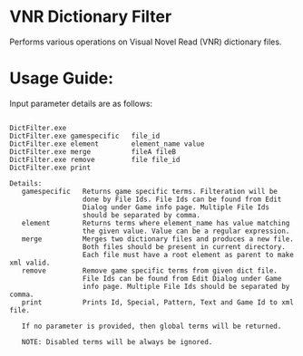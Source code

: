 # VNR Dictionary Filter
Performs various operations on Visual Novel Read (VNR) dictionary files.

# Usage Guide:
Input parameter details are as follows:
<pre><code>
DictFilter.exe
DictFilter.exe gamespecific   file_id
DictFilter.exe element        element_name value
DictFilter.exe merge          fileA fileB
DictFilter.exe remove         file file_id
DictFilter.exe print

Details:
   gamespecific   Returns game specific terms. Filteration will be
                  done by File Ids. File Ids can be found from Edit 
                  Dialog under Game info page. Multiple File Ids 
                  should be separated by comma.
   element        Returns terms where element_name has value matching
                  the given value. Value can be a regular expression.
   merge          Merges two dictionary files and produces a new file.
                  Both files should be present in current directory.
                  Each file must have a root element as parent to make xml valid.
   remove         Remove game specific terms from given dict file.
                  File Ids can be found from Edit Dialog under Game
                  info page. Multiple File Ids should be separated by comma.
   print          Prints Id, Special, Pattern, Text and Game Id to xml file.

   If no parameter is provided, then global terms will be returned.

   NOTE: Disabled terms will be always be ignored.
   </code></pre>
